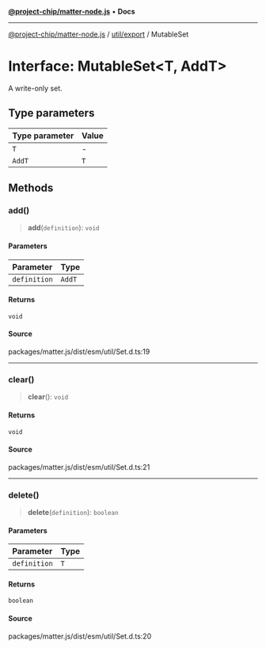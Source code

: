 [**@project-chip/matter-node.js**](../../../README.md) • **Docs**

***

[@project-chip/matter-node.js](../../../modules.md) / [util/export](../README.md) / MutableSet

# Interface: MutableSet\<T, AddT\>

A write-only set.

## Type parameters

| Type parameter | Value |
| :------ | :------ |
| `T` | - |
| `AddT` | `T` |

## Methods

### add()

> **add**(`definition`): `void`

#### Parameters

| Parameter | Type |
| :------ | :------ |
| `definition` | `AddT` |

#### Returns

`void`

#### Source

packages/matter.js/dist/esm/util/Set.d.ts:19

***

### clear()

> **clear**(): `void`

#### Returns

`void`

#### Source

packages/matter.js/dist/esm/util/Set.d.ts:21

***

### delete()

> **delete**(`definition`): `boolean`

#### Parameters

| Parameter | Type |
| :------ | :------ |
| `definition` | `T` |

#### Returns

`boolean`

#### Source

packages/matter.js/dist/esm/util/Set.d.ts:20
